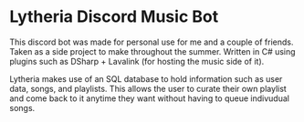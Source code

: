 # Lytheria Discord Music Bot

<p>
  This discord bot was made for personal use for me and a couple of friends. Taken as a side project to make throughout the summer. Written in C# using plugins such as DSharp + Lavalink (for hosting the music side of it).
</p>
<p>
  Lytheria makes use of an SQL database to hold information such as user data, songs, and playlists. This allows the user to curate their own playlist and come back to it anytime they want without having to queue indivudual songs.
</p>
